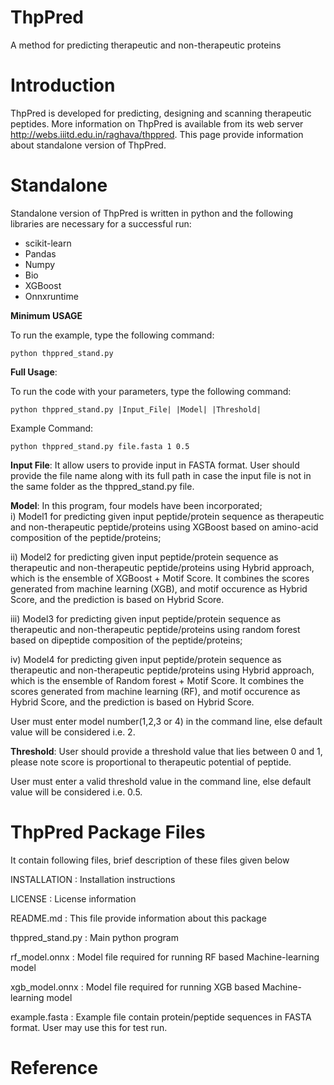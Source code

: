 # ThpPred
A method for predicting therapeutic and non-therapeutic proteins

# Introduction
ThpPred is developed for predicting, designing and scanning therapeutic peptides. More information on ThpPred is available from its web server http://webs.iiitd.edu.in/raghava/thppred. This page provide information about standalone version of ThpPred.

# Standalone

Standalone version of ThpPred is written in python and the following libraries are necessary for a successful run:

- scikit-learn
- Pandas
- Numpy
- Bio
- XGBoost
- Onnxruntime


**Minimum USAGE** 

To run the example, type the following command:
```
python thppred_stand.py

```

**Full Usage**: 

To run the code with your parameters, type the following command:
```
python thppred_stand.py |Input_File| |Model| |Threshold|

```
Example Command:
```
python thppred_stand.py file.fasta 1 0.5

```

**Input File**: It allow users to provide input in FASTA format. User should provide the file name along with its full path in case the input file is not in the same folder as the thppred_stand.py file.

**Model**: In this program, four models have been incorporated;  
  i) Model1 for predicting given input peptide/protein sequence as therapeutic and non-therapeutic peptide/proteins using XGBoost based on amino-acid composition of the peptide/proteins; 

  ii) Model2 for predicting given input peptide/protein sequence as therapeutic and non-therapeutic peptide/proteins using Hybrid approach, which is the ensemble of XGBoost + Motif Score. It combines the scores generated from machine learning (XGB), and motif occurence as Hybrid Score, and the prediction is based on Hybrid Score.
	
  iii) Model3 for predicting given input peptide/protein sequence as therapeutic and non-therapeutic peptide/proteins using random forest based on dipeptide composition of the peptide/proteins; 

  iv) Model4 for predicting given input peptide/protein sequence as therapeutic and non-therapeutic peptide/proteins using Hybrid approach, which is the ensemble of Random forest + Motif Score. It combines the scores generated from machine learning (RF), and motif occurence as Hybrid Score, and the prediction is based on Hybrid Score.
  
User must enter model number(1,2,3 or 4) in the command line, else default value will be considered i.e. 2.


**Threshold**: User should provide a threshold value that lies between 0 and 1, please note score is proportional to therapeutic potential of peptide.
 
User must enter a valid threshold value in the command line, else default value will be considered i.e. 0.5.




ThpPred Package Files
=======================
It contain following files, brief description of these files given below

INSTALLATION  	: Installation instructions

LICENSE       	: License information

README.md     	: This file provide information about this package

thppred_stand.py 	: Main python program 

rf_model.onnx       : Model file required for running RF based Machine-learning model

xgb_model.onnx      : Model file required for running XGB based Machine-learning model

example.fasta	: Example file contain protein/peptide sequences in FASTA format. User may use this for test run.

# Reference
